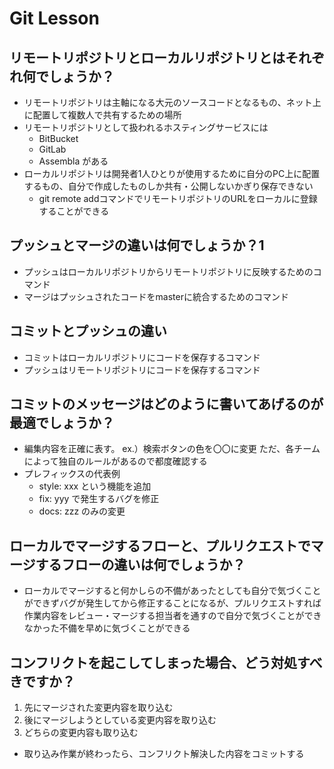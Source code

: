 # Git Lesson

## リモートリポジトリとローカルリポジトリとはそれぞれ何でしょうか？
- リモートリポジトリは主軸になる大元のソースコードとなるもの、ネット上に配置して複数人で共有するための場所
- リモートリポジトリとして扱われるホスティングサービスには
  - BitBucket
  - GitLab
  - Assembla
がある
- ローカルリポジトリは開発者1人ひとりが使用するために自分のPC上に配置するもの、自分で作成したものしか共有・公開しないかぎり保存できない
  - git remote addコマンドでリモートリポジトリのURLをローカルに登録することができる
## プッシュとマージの違いは何でしょうか？1
- プッシュはローカルリポジトリからリモートリポジトリに反映するためのコマンド
- マージはプッシュされたコードをmasterに統合するためのコマンド

## コミットとプッシュの違い
- コミットはローカルリポジトリにコードを保存するコマンド
- プッシュはリモートリポジトリにコードを保存するコマンド

## コミットのメッセージはどのように書いてあげるのが最適でしょうか？
- 編集内容を正確に表す。
ex.）検索ボタンの色を〇〇に変更
ただ、各チームによって独自のルールがあるので都度確認する
- プレフィックスの代表例
  - style: xxx という機能を追加
  - fix: yyy で発生するバグを修正
  - docs: zzz のみの変更

## ローカルでマージするフローと、プルリクエストでマージするフローの違いは何でしょうか？
- ローカルでマージすると何かしらの不備があったとしても自分で気づくことができずバグが発生してから修正することになるが、プルリクエストすれば作業内容をレビュー・マージする担当者を通すので自分で気づくことができなかった不備を早めに気づくことができる

## コンフリクトを起こしてしまった場合、どう対処すべきですか？
1. 先にマージされた変更内容を取り込む
2. 後にマージしようとしている変更内容を取り込む
3. どちらの変更内容も取り込む
- 取り込み作業が終わったら、コンフリクト解決した内容をコミットする